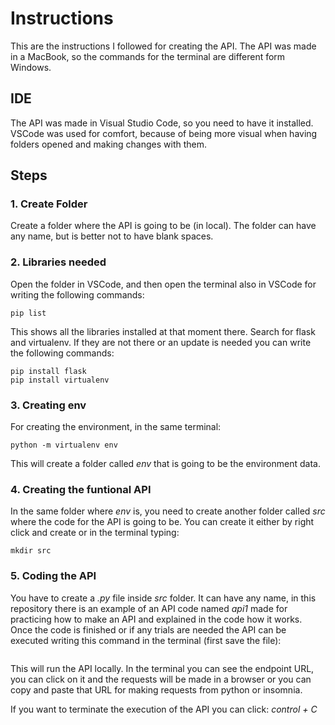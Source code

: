 # Instructions

This are the instructions I followed for creating the API. The API was made in a MacBook, so the commands for the terminal are different form Windows.

## IDE

The API was made in Visual Studio Code, so you need to have it installed. VSCode was used for comfort, because of being more visual when having folders opened and making changes with them.

## Steps

### 1. Create Folder

Create a folder where the API is going to be (in local). The folder can have any name, but is better not to have blank spaces.

### 2. Libraries needed

Open the folder in VSCode, and then open  the terminal also in VSCode for writing the following commands:

```
pip list
```
This shows all the libraries installed at that moment there. Search for flask and virtualenv. If they are not there or an update is needed you can write the following commands:
```
pip install flask
pip install virtualenv
```

### 3. Creating env

For creating the environment, in the same terminal:
```
python -m virtualenv env
```
This will create a folder called _env_ that is going to be the environment data.


### 4. Creating the funtional API

In the same folder where _env_ is, you need to create another folder called _src_ where the code for the API is going to be. You can create it either by right click and create or in the terminal typing:

```
mkdir src
```

### 5. Coding the API

You have to create a _.py_ file inside _src_ folder. It can have any name, in this repository there is an example of an API code named _api1_ made for practicing how to make an API and explained in the code how it works. Once the code is finished or if any trials are needed the API can be executed writing this command in the terminal (first save the file):
```

```

This will run the API locally. In the terminal you can see the endpoint URL, you can click on it and the requests will be made in a browser or you can copy and paste that URL for making requests from python or insomnia.

If you want to terminate the execution of the API you can click: _control + C_